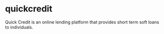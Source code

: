 # quickcredit
Quick Credit is an online lending platform that provides short term soft loans to individuals.

